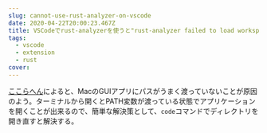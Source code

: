 ```yaml
---
slug: cannot-use-rust-analyzer-on-vscode
date: 2020-04-22T20:00:23.467Z
title: VSCodeでrust-analyzerを使うと"rust-analyzer failed to load workspace"する
tags:
  - vscode
  - extension
  - rust
cover:
---
```


[ここらへん](https://github.com/rust-analyzer/rust-analyzer/issues/3032)によると、MacのGUIアプリにパスがうまく渡っていないことが原因のよう。ターミナルから開くとPATH変数が渡っている状態でアプリケーションを開くことが出来るので、簡単な解決策として、`code`コマンドでディレクトリを開き直すと解決する。
